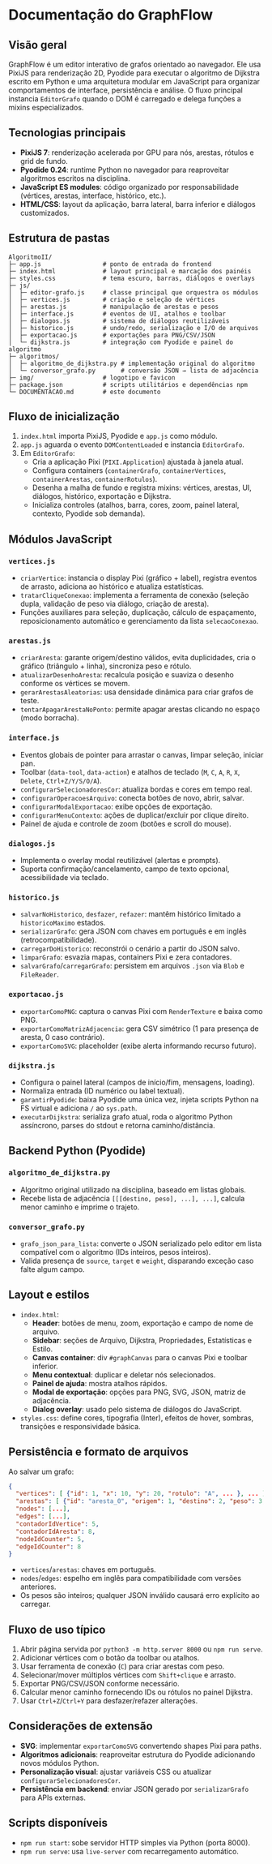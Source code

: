 # Documentação do GraphFlow

## Visão geral
GraphFlow é um editor interativo de grafos orientado ao navegador. Ele usa PixiJS para renderização 2D, Pyodide para executar o algoritmo de Dijkstra escrito em Python e uma arquitetura modular em JavaScript para organizar comportamentos de interface, persistência e análise. O fluxo principal instancia `EditorGrafo` quando o DOM é carregado e delega funções a mixins especializados.

## Tecnologias principais
- **PixiJS 7**: renderização acelerada por GPU para nós, arestas, rótulos e grid de fundo.
- **Pyodide 0.24**: runtime Python no navegador para reaproveitar algoritmos escritos na disciplina.
- **JavaScript ES modules**: código organizado por responsabilidade (vértices, arestas, interface, histórico, etc.).
- **HTML/CSS**: layout da aplicação, barra lateral, barra inferior e diálogos customizados.

## Estrutura de pastas
```
AlgoritmoII/
├─ app.js                 # ponto de entrada do frontend
├─ index.html             # layout principal e marcação dos painéis
├─ styles.css             # tema escuro, barras, diálogos e overlays
├─ js/
│  ├─ editor-grafo.js     # classe principal que orquestra os módulos
│  ├─ vertices.js         # criação e seleção de vértices
│  ├─ arestas.js          # manipulação de arestas e pesos
│  ├─ interface.js        # eventos de UI, atalhos e toolbar
│  ├─ dialogos.js         # sistema de diálogos reutilizáveis
│  ├─ historico.js        # undo/redo, serialização e I/O de arquivos
│  ├─ exportacao.js       # exportações para PNG/CSV/JSON
│  └─ dijkstra.js         # integração com Pyodide e painel do algoritmo
├─ algoritmos/
│  ├─ algoritmo_de_dijkstra.py # implementação original do algoritmo
│  └─ conversor_grafo.py       # conversão JSON → lista de adjacência
├─ img/                   # logotipo e favicon
├─ package.json           # scripts utilitários e dependências npm
└─ DOCUMENTACAO.md        # este documento
```

## Fluxo de inicialização
1. `index.html` importa PixiJS, Pyodide e `app.js` como módulo.
2. `app.js` aguarda o evento `DOMContentLoaded` e instancia `EditorGrafo`.
3. Em `EditorGrafo`:
   - Cria a aplicação Pixi (`PIXI.Application`) ajustada à janela atual.
   - Configura containers (`containerGrafo`, `containerVertices`, `containerArestas`, `containerRotulos`).
   - Desenha a malha de fundo e registra mixins: vértices, arestas, UI, diálogos, histórico, exportação e Dijkstra.
   - Inicializa controles (atalhos, barra, cores, zoom, painel lateral, contexto, Pyodide sob demanda).

## Módulos JavaScript
### `vertices.js`
- `criarVertice`: instancia o display Pixi (gráfico + label), registra eventos de arrasto, adiciona ao histórico e atualiza estatísticas.
- `tratarCliqueConexao`: implementa a ferramenta de conexão (seleção dupla, validação de peso via diálogo, criação de aresta).
- Funções auxiliares para seleção, duplicação, cálculo de espaçamento, reposicionamento automático e gerenciamento da lista `selecaoConexao`.

### `arestas.js`
- `criarAresta`: garante origem/destino válidos, evita duplicidades, cria o gráfico (triângulo + linha), sincroniza peso e rótulo.
- `atualizarDesenhoAresta`: recalcula posição e suaviza o desenho conforme os vértices se movem.
- `gerarArestasAleatorias`: usa densidade dinâmica para criar grafos de teste.
- `tentarApagarArestaNoPonto`: permite apagar arestas clicando no espaço (modo borracha).

### `interface.js`
- Eventos globais de pointer para arrastar o canvas, limpar seleção, iniciar pan.
- Toolbar (`data-tool`, `data-action`) e atalhos de teclado (`M`, `C`, `A`, `R`, `X`, `Delete`, `Ctrl+Z/Y/S/O/A`).
- `configurarSelecionadoresCor`: atualiza bordas e cores em tempo real.
- `configurarOperacoesArquivo`: conecta botões de novo, abrir, salvar.
- `configurarModalExportacao`: exibe opções de exportação.
- `configurarMenuContexto`: ações de duplicar/excluir por clique direito.
- Painel de ajuda e controle de zoom (botões e scroll do mouse).

### `dialogos.js`
- Implementa o overlay modal reutilizável (alertas e prompts).
- Suporta confirmação/cancelamento, campo de texto opcional, acessibilidade via teclado.

### `historico.js`
- `salvarNoHistorico`, `desfazer`, `refazer`: mantêm histórico limitado a `historicoMaximo` estados.
- `serializarGrafo`: gera JSON com chaves em português e em inglês (retrocompatibilidade).
- `carregarDoHistorico`: reconstrói o cenário a partir do JSON salvo.
- `limparGrafo`: esvazia mapas, containers Pixi e zera contadores.
- `salvarGrafo`/`carregarGrafo`: persistem em arquivos `.json` via `Blob` e `FileReader`.

### `exportacao.js`
- `exportarComoPNG`: captura o canvas Pixi com `RenderTexture` e baixa como PNG.
- `exportarComoMatrizAdjacencia`: gera CSV simétrico (1 para presença de aresta, 0 caso contrário).
- `exportarComoSVG`: placeholder (exibe alerta informando recurso futuro).

### `dijkstra.js`
- Configura o painel lateral (campos de início/fim, mensagens, loading).
- Normaliza entrada (ID numérico ou label textual).
- `garantirPyodide`: baixa Pyodide uma única vez, injeta scripts Python na FS virtual e adiciona `/` ao `sys.path`.
- `executarDijkstra`: serializa grafo atual, roda o algoritmo Python assíncrono, parses do stdout e retorna caminho/distância.

## Backend Python (Pyodide)
### `algoritmo_de_dijkstra.py`
- Algoritmo original utilizado na disciplina, baseado em listas globais.
- Recebe lista de adjacência `[[[destino, peso], ...], ...]`, calcula menor caminho e imprime o trajeto.

### `conversor_grafo.py`
- `grafo_json_para_lista`: converte o JSON serializado pelo editor em lista compatível com o algoritmo (IDs inteiros, pesos inteiros).
- Valida presença de `source`, `target` e `weight`, disparando exceção caso falte algum campo.

## Layout e estilos
- `index.html`:
  - **Header**: botões de menu, zoom, exportação e campo de nome de arquivo.
  - **Sidebar**: seções de Arquivo, Dijkstra, Propriedades, Estatísticas e Estilo.
  - **Canvas container**: div `#graphCanvas` para o canvas Pixi e toolbar inferior.
  - **Menu contextual**: duplicar e deletar nós selecionados.
  - **Painel de ajuda**: mostra atalhos rápidos.
  - **Modal de exportação**: opções para PNG, SVG, JSON, matriz de adjacência.
  - **Dialog overlay**: usado pelo sistema de diálogos do JavaScript.
- `styles.css`: define cores, tipografia (Inter), efeitos de hover, sombras, transições e responsividade básica.

## Persistência e formato de arquivos
Ao salvar um grafo:
```json
{
  "vertices": [ {"id": 1, "x": 10, "y": 20, "rotulo": "A", ... }, ... ],
  "arestas": [ {"id": "aresta_0", "origem": 1, "destino": 2, "peso": 3, ... }, ... ],
  "nodes": [...],
  "edges": [...],
  "contadorIdVertice": 5,
  "contadorIdAresta": 8,
  "nodeIdCounter": 5,
  "edgeIdCounter": 8
}
```
- `vertices`/`arestas`: chaves em português.
- `nodes`/`edges`: espelho em inglês para compatibilidade com versões anteriores.
- Os pesos são inteiros; qualquer JSON inválido causará erro explícito ao carregar.

## Fluxo de uso típico
1. Abrir página servida por `python3 -m http.server 8000` ou `npm run serve`.
2. Adicionar vértices com o botão da toolbar ou atalhos.
3. Usar ferramenta de conexão (`C`) para criar arestas com peso.
4. Selecionar/mover múltiplos vértices com `Shift+clique` e arrasto.
5. Exportar PNG/CSV/JSON conforme necessário.
6. Calcular menor caminho fornecendo IDs ou rótulos no painel Dijkstra.
7. Usar `Ctrl+Z`/`Ctrl+Y` para desfazer/refazer alterações.

## Considerações de extensão
- **SVG**: implementar `exportarComoSVG` convertendo shapes Pixi para paths.
- **Algoritmos adicionais**: reaproveitar estrutura do Pyodide adicionando novos módulos Python.
- **Personalização visual**: ajustar variáveis CSS ou atualizar `configurarSelecionadoresCor`.
- **Persistência em backend**: enviar JSON gerado por `serializarGrafo` para APIs externas.

## Scripts disponíveis
- `npm run start`: sobe servidor HTTP simples via Python (porta 8000).
- `npm run serve`: usa `live-server` com recarregamento automático.

